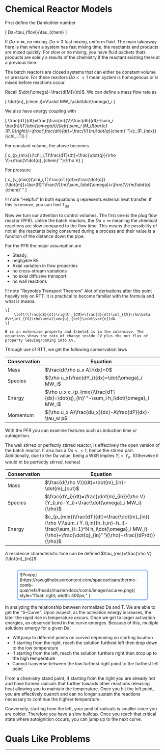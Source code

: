 # Chemical Reactor Models

First define the Damkohler number

\[
    Da=\tau_{flow}/\tau_{chem}
\]

If $Da=\infty$, no mixing. $Da=0$ fast mixing, uniform fluid. The main takeaway here is that when a system has fast mixing time, the reactants and products are mixed quickly. For slow or no mixing, you have fluid packets thats products are solely a results of the chemistry if the reactant existing there at a previous time.

The batch reactors are closed systems that can either be constant volume or pressure. For these reactors $Da<<1$ mean system is homogenous or is mixed before reactions occur.

Recall $\dot{\omega}=\frac{d[M]}{dt}$. We can define a mass flow rate as

\[
\dot{m}_{chem,i}=V\cdot MW_i\cdot\dot{\omega}_i
\]

We also have energy coupling with

\[
    \frac{dT}{dt}=\frac{\frac{m}{V}\frac{dh}{dt}-\sum_i \bar{h}_i(T)\dot{\omega}_i}{\left(\sum_i [M_i]\bar{c}_{P_i}\right)}=\frac{\frac{dh}{dt}+\frac{V}{m}\dot{q}_{chem}'''}{c_{P_{mix}}(\chi_i,T)}
\]

For constant volume, the above becomes

\[
c_{p_{mix}}(\chi_i,T)\frac{dT}{dt}=\frac{\dot{q}}{\rho V}+\frac{V\dot{q}_{chem}'''}{\rho V}
\]

For pressure

\[
c_{v_{mix}}(\chi_i,T)\frac{dT}{dt}=\frac{\dot{q}}{\dot{m}}+\bar{R}T\frac{V}{m}\sum_i\dot{\omega}_i+\frac{V}{m}\dot{q}_{chem}'''
\]

!!! note "Helpful"
    In both equations $\dot{q}$ represents external heat transfer. If this is remove, you can find $T_{ad}$

Now we turn our attention to control volumes. The first one is the plug flow reactor (PFR). Unlike the batch reactors, the $Da=\infty$ meaning the chemical reactions are slow compared to the flow time. This means the possibility of not all the reactants being consumed during a process and their value is a function of the distance down the pipe.

For the PFR the major assumption are

- Steady, 
- negligible KE
- Axial variation in flow properties
- no cross-stream variations
- no axial diffusive transport
- no wall reactions

!!! note "Reynolds Transport Theorem"
    Alot of derivations after this point heavily rely on RTT. It is practical to become familiar with the formula and what is means.

    \[
        \left(\frac{dB}{dt}\right)_{CM}=\frac{d}{dt}\int_{CV}\rho\beta dV+\int_{CS}\rho\beta(\vec{u}_{rel}\cdot\vec{n})dA
    \]

    B is an extensive property and $\beta$ is in the intensive. The equations shows the rate of change inside CV plus the net flux of property leaving/coming into CV.

Through use of RTT, we get the following conservation laws

| Conservation | Equation |
| --- | --- |
| Mass | $\frac{d(\rho u_x A)}{dx}=0$
| Species | $(\rho u_x)\frac{dY_i}{dx}=\dot{\omega}_i MW_i$ |
| Energy | $\rho u_x c_{p_{mix}}\frac{dT}{dx}=\dot{q}_{in}'''-\sum_i h_i\dot{\omega}_i MW_i$ |
| Momentum | $(\rho u_x A)\frac{du_x}{dx}-A\frac{dP}{dx}-\tau_w p$ |

With the PFR you can examine features such as induction time or autoignition.

The well stirred or perfectly stirred reactor, is effectively the open version of the batch reactor. It also has a $Da<<1$, hence the stirred part. Additionally, due to the Da value, being a WSR implies $Y_i=Y_o$. (Otherwise it would'nt be perfectly stirred, teehee)

| Conservation | Equation |
| --- | --- |
| Mass | $\frac{d(\rho V)}{dt}=\dot{m}_{in}-\dot{m}_{out}$
| Species | $\frac{dY_i}{dt}=\frac{\dot{m}_{in}}{\rho V}(Y_{i,in}-Y_i)+\frac{\dot{\omega}_i MW_i}{\rho}$ |
| Energy | $c_{p_{mix}}\frac{dT}{dt}=\frac{\dot{m}_{in}}{\rho V}\sum_i Y_{i,in}(h_{i,in}-h_i)-\frac{\sum_{i=1}^N h_i\dot{\omega}_i MW_i}{\rho}+\frac{\dot{q}_{in}'''}{\rho}-\frac{(dP/dt)}{\rho}$ |

A residence characteristic time can be defined $\tau_{res}=\frac{\rho V}{\dot{m}_{in}}$

<figure markdown="span" style="float: right; display: table; border: 2px solid rgb(68, 138, 255); padding: 5px; border-radius: 5px;">
    ![Poopy](https://raw.githubusercontent.com/spaceartisan/thermo-comb-qual/refs/heads/master/docs/comb/images\scurve.png){ style="float: right; width: 400px;" }
</figure>

In analyzing the relationship between normalized Da and T. We are able to get the "S-Curve". Upon inspect, as the activation energy increases, the later the rapid rise in temperature occurs. Once we get to larger activation energies, an observed bend in the curve emerges. Because of this, multiple solutions emergy for a given Da'. 

- Will jump to different points on curved depending on starting location
- If starting from the right, reach the solution furthest left then drop down to the low temperature
- If starting from the left, reach the solution furthers right then drop up to the high temperature
- Cannot tranverse between the low furthest right point to the furthest left point

From a chemistry stand point, if starting from the right you are already hot and have formed radicals that further towards other reactions releasing heat allowing you to maintain the temperature. Once you hit the left point, you are effectively quench and can no longer sustain the reactions necessary to continue the high/er temperature.

Conversely, starting from the left, your pool of radicals is smaller since you are colder. Therefore you have a slow buildup. Once you reach that critical state where autoignition occurs, you can jump up to the next curve.

# Quals Like Problems
---